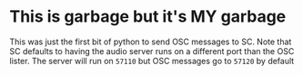 # This is garbage but it's MY garbage
This was just the first bit of python to send OSC messages to SC. Note that SC defaults to having the audio server runs on a different port than the OSC lister. 
The server will run on `57110` but OSC messages go to `57120` by default